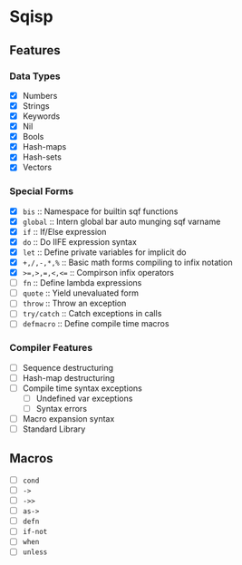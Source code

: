 # Sqisp

## Features

### Data Types
- [x] Numbers
- [x] Strings
- [x] Keywords
- [x] Nil
- [x] Bools
- [x] Hash-maps
- [x] Hash-sets
- [x] Vectors

### Special Forms
- [x] `bis` :: Namespace for builtin sqf functions
- [x] `global` :: Intern global bar auto munging sqf varname
- [x] `if` :: If/Else expression
- [x] `do` :: Do IIFE expression syntax
- [x] `let` :: Define private variables for implicit do
- [x] `+,/,-,*,%` :: Basic math forms compiling to infix notation
- [x] `>=,>,=,<,<=` :: Compirson infix operators
- [ ] `fn` :: Define lambda expressions
- [ ] `quote` :: Yield unevaluated form
- [ ] `throw` :: Throw an exception
- [ ] `try/catch` :: Catch exceptions in calls
- [ ] `defmacro` :: Define compile time macros

### Compiler Features
- [ ] Sequence destructuring 
- [ ] Hash-map destructuring
- [ ] Compile time syntax exceptions
  - [ ] Undefined var exceptions
  - [ ] Syntax errors
- [ ] Macro expansion syntax
- [ ] Standard Library

## Macros
- [ ] `cond`
- [ ] `->`
- [ ] `->>`
- [ ] `as->`
- [ ] `defn`
- [ ] `if-not`
- [ ] `when`
- [ ] `unless`
